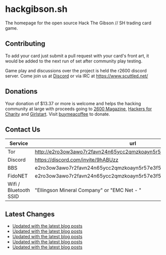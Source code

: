 # hackgibson.sh
The homepage for the open source Hack The Gibson // SH trading card game.


## Contributing

To add your card just submit a pull request with your card's front art, it would be added to the next run of set after community play testing.

Game play and discussions over the project is held the r2600 discord server. Come join us at [Discord](https://discord.com/invite/9hABUzz) or via IRC at https://www.scuttled.net/


## Donations

Your donation of $13.37 or more is welcome and helps the hacking community at large with proceeds going to [2600 Magazine](https://2600.com/), [Hackers for Charity](https://hackersforcharity.org) and [Girlstart](https://girlstart.org).  Visit [buymeacoffee](https://www.buymeacoffee.com/hackgibson.sh) to donate.


## Contact Us

Service | url
-|-
Tor | http://e2ro3ow3awo7r2favn24n65ycc2qmzkoayn5r57e3f56nvjwdcgg32ad.onion
Discord | https://discord.com/invite/9hABUzz
BBS | e2ro3ow3awo7r2favn24n65ycc2qmzkoayn5r57e3f56nvjwdcgg32ad.onion:23
FidoNET | e2ro3ow3awo7r2favn24n65ycc2qmzkoayn5r57e3f56nvjwdcgg32ad.onion:24554
Wifi / Bluetooth SSID | "Ellingson Mineral Company" or "EMC Net - <fidonet address>"

## Latest Changes
<!-- BLOG-POST-LIST:START -->
- [Updated with the latest blog posts](https://github.com/DFW2600/hackgibson.sh/commit/05b7a6ece26f4622710011d9d7f18b30ec216835)
- [Updated with the latest blog posts](https://github.com/DFW2600/hackgibson.sh/commit/c3efec3660ac8a5b6dce003ac0f77e7061c8a513)
- [Updated with the latest blog posts](https://github.com/DFW2600/hackgibson.sh/commit/14300e1f20803a05652c3b4f461e71ad0ca4df57)
- [Updated with the latest blog posts](https://github.com/DFW2600/hackgibson.sh/commit/4524d1efe1b005b9d2b170052a3ba2de216ea6bd)
- [Updated with the latest blog posts](https://github.com/DFW2600/hackgibson.sh/commit/2346c022a1e1b9feb0fe95b184ab986ba9b9217f)
<!-- BLOG-POST-LIST:END -->
